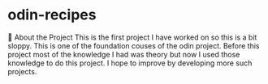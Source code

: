 # odin-recipes
🌟 About the Project
This is the first project I have worked on so this is a bit sloppy. This is one of the foundation couses of the odin project. Before this project most of the knowledge I had was theory but now I used those knowledge to do this project. I hope to improve by developing more such projects.
